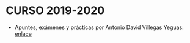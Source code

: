 # CURSO 2019-2020

 - Apuntes, exámenes y prácticas por Antonio David Villegas Yeguas: [enlace](https://github.com/advy99/ISE)

